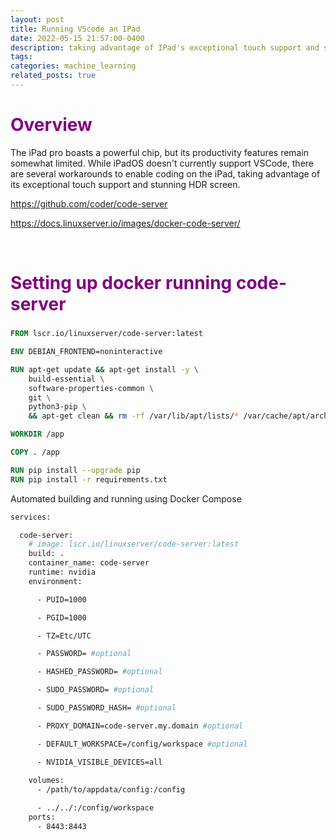 ```yaml
---
layout: post
title: Running VScode an IPad 
date: 2022-05-15 21:57:00-0400
description: taking advantage of IPad's exceptional touch support and stunning tandem OLED screen 
tags: 
categories: machine_learning
related_posts: true
---
```



<h1 align="left" style="color:purple;font-size: 2em;" >Overview</h1>


The iPad pro boasts a powerful chip, but its productivity features remain somewhat limited. While iPadOS doesn't currently support VSCode, there are several workarounds to enable coding on the iPad, taking advantage of its exceptional touch support and stunning HDR screen.

https://github.com/coder/code-server

https://docs.linuxserver.io/images/docker-code-server/


<br>

<a class="anchor" id="section1"></a>
<h2 style="color:purple;font-size: 2em;">Setting up docker running code-server</h2>


```Dockerfile
FROM lscr.io/linuxserver/code-server:latest

ENV DEBIAN_FRONTEND=noninteractive 

RUN apt-get update && apt-get install -y \
    build-essential \
    software-properties-common \
    git \
    python3-pip \
    && apt-get clean && rm -rf /var/lib/apt/lists/* /var/cache/apt/archives/*

WORKDIR /app

COPY . /app

RUN pip install --upgrade pip
RUN pip install -r requirements.txt

```

Automated building and running using Docker Compose
```Dockerfile
services:

  code-server:
    # image: lscr.io/linuxserver/code-server:latest
    build: .
    container_name: code-server
    runtime: nvidia
    environment:

      - PUID=1000

      - PGID=1000

      - TZ=Etc/UTC

      - PASSWORD= #optional

      - HASHED_PASSWORD= #optional

      - SUDO_PASSWORD= #optional

      - SUDO_PASSWORD_HASH= #optional

      - PROXY_DOMAIN=code-server.my.domain #optional

      - DEFAULT_WORKSPACE=/config/workspace #optional

      - NVIDIA_VISIBLE_DEVICES=all
    
    volumes:
      - /path/to/appdata/config:/config

      - ../../:/config/workspace
    ports:
      - 8443:8443
```
